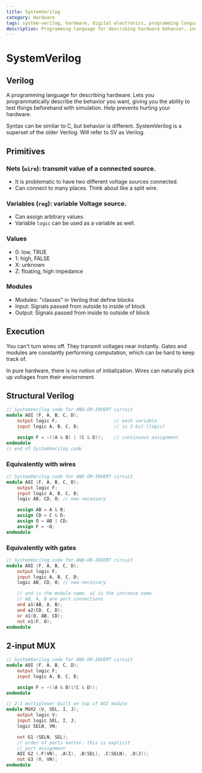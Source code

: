 ```yaml
---
title: SystemVerilog
category: Hardware
tags: system-verilog, hardware, digital electronics, programming languages for hardware
description: Programming language for describing hardware behavior, including modules, primitives, execution, and structural representation
---
```


# SystemVerilog

## Verilog

A programming language for describing hardware. Lets you programmatically describe the behavior you want, giving you the ability to test things beforehand with simulation. Help prevents hurting your hardware.

Syntax can be similar to C, but behavior is different. SystemVerilog is a superset of the older Verilog. Will refer to SV as Verilog.

## Primitives

### Nets (`wire`): transmit value of a connected source.
- It is problematic to have two different voltage sources connected.
- Can connect to many places. Think about like a split wire.

### Variables (`reg`): variable Voltage source.
- Can assign arbitrary values.
- Variable `logic` can be used as a variable as well.

### Values
- 0: low, TRUE
- 1: high, FALSE
- X: unknown
- Z: floating, high impedance


### Modules

- Modules: "classes" in Verilog that define blocks
- Input: Signals passed from outside to inside of block
- Output: Signals passed from inside to outside of block

## Execution

You can't turn wires off. They transmit voltages near instantly. Gates and modules are constantly performing computation, which can be hard to keep track of.

In pure hardware, there is no notion of initialization. Wires can naturally pick up voltages from their enviornment.


## Structural Verilog

```verilog
// SystemVerilog code for AND-OR-INVERT circuit
module AOI (F, A, B, C, D);
    output logic F;                     // each variable
    input logic A, B, C, D;             // is 1-bit (logic)

    assign F = ~((A & B) | (C & D));    // continuous assignment
endmodule
// end of SystemVerilog code
```

### Equivalently with wires

```verilog
// SystemVerilog code for AND-OR-INVERT circuit
module AOI (F, A, B, C, D);
    output logic F;
    input logic A, B, C, D;
    logic AB, CD, O; // now necessary

    assign AB = A & B;
    assign CD = C & D;
    assign O = AB | CD;
    assign F = ~O;
endmodule
```

### Equivalently with gates

```verilog
// SystemVerilog code for AND-OR-INVERT circuit
module AOI (F, A, B, C, D);
    output logic F;
    input logic A, B, C, D;
    logic AB, CD, O; // now necessary

    // and is the module name. a1 is the instance name
    // AB, A, B are port connections
    and a1(AB, A, B);
    and a2(CD, C, D);
    or o1(O, AB, CD);
    not n1(F, O);
endmodule
```

## 2-input MUX
```verilog
// SystemVerilog code for AND-OR-INVERT circuit
module AOI (F, A, B, C, D);
    output logic F;
    input logic A, B, C, D;

    assign F = ~((A & B)|(C & D));
endmodule
```

```verilog
// 2:1 multiplexer built on top of AOI module
module MUX2 (V, SEL, I, J);
    output logic V;
    input logic SEL, I, J;
    logic SELN, VN;

    not G1 (SELN, SEL);
    // order of ports matter. this is explicit
    // port assignment
    AOI G2 (.F(VN), .A(I), .B(SEL), .C(SELN), .D(J));
    not G3 (V, VN);
endmodule
```
